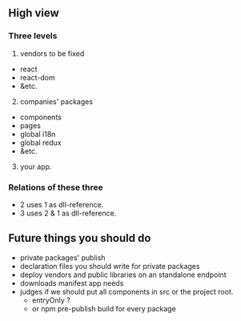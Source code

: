 ## High view

### Three levels

1. vendors to be fixed
  - react
  - react-dom
  - &etc.
2. companies' packages
  - components
  - pages
  - global i18n
  - global redux
  - &etc.
3. your app.

### Relations of these three

- 2 uses 1 as dll-reference.
- 3 uses 2 & 1 as dll-reference.

## Future things you should do

- private packages' publish
- declaration files you should write for private packages
- deploy vendors and public libraries on an standalone endpoint
- downloads manifest app needs
- judges if we should put all components in src or the project root.
  - entryOnly ?
  - or npm pre-publish build for every package